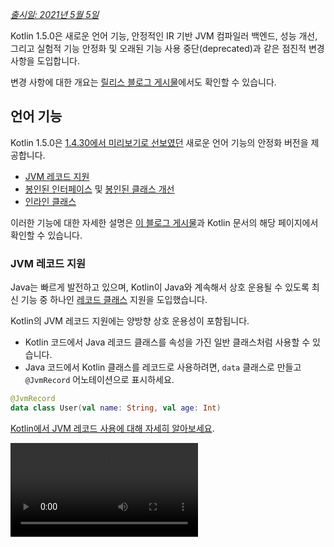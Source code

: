 [//]: # (title: Kotlin 1.5.0의 새로운 기능)

_[출시일: 2021년 5월 5일](releases.md#release-details)_

Kotlin 1.5.0은 새로운 언어 기능, 안정적인 IR 기반 JVM 컴파일러 백엔드, 성능 개선,
그리고 실험적 기능 안정화 및 오래된 기능 사용 중단(deprecated)과 같은 점진적 변경 사항을 도입합니다.

변경 사항에 대한 개요는 [릴리스 블로그 게시물](https://blog.jetbrains.com/kotlin/2021/04/kotlin-1-5-0-released/)에서도 확인할 수 있습니다.

## 언어 기능

Kotlin 1.5.0은 [1.4.30에서 미리보기로 선보였던](whatsnew1430.md#language-features) 새로운 언어 기능의 안정화 버전을 제공합니다.
* [JVM 레코드 지원](#jvm-records-support)
* [봉인된 인터페이스](#sealed-interfaces) 및 [봉인된 클래스 개선](#package-wide-sealed-class-hierarchies)
* [인라인 클래스](#inline-classes)

이러한 기능에 대한 자세한 설명은 [이 블로그 게시물](https://blog.jetbrains.com/kotlin/2021/02/new-language-features-preview-in-kotlin-1-4-30/)과 Kotlin 문서의 해당 페이지에서 확인할 수 있습니다.

### JVM 레코드 지원

Java는 빠르게 발전하고 있으며, Kotlin이 Java와 계속해서 상호 운용될 수 있도록 최신 기능 중 하나인 [레코드 클래스](https://openjdk.java.net/jeps/395) 지원을 도입했습니다.

Kotlin의 JVM 레코드 지원에는 양방향 상호 운용성이 포함됩니다.
* Kotlin 코드에서 Java 레코드 클래스를 속성을 가진 일반 클래스처럼 사용할 수 있습니다.
* Java 코드에서 Kotlin 클래스를 레코드로 사용하려면, `data` 클래스로 만들고 `@JvmRecord` 어노테이션으로 표시하세요.

```kotlin
@JvmRecord
data class User(val name: String, val age: Int)
```

[Kotlin에서 JVM 레코드 사용에 대해 자세히 알아보세요](jvm-records.md).

<video src="https://www.youtube.com/v/iyEWXyuuseU" title="Kotlin 1.5.0의 JVM 레코드 지원"/>

### 봉인된 인터페이스

Kotlin 인터페이스는 이제 `sealed` 한정자를 가질 수 있으며, 이는 클래스에 적용되는 방식과 동일하게 인터페이스에 적용됩니다. 즉, 봉인된 인터페이스의 모든 구현은 컴파일 시점에 알려집니다.

```kotlin
sealed interface Polygon
```

이러한 사실에 의존하여, 예를 들어, 전체 분기 처리(`exhaustive when`) `when` 표현식을 작성할 수 있습니다.

```kotlin
fun draw(polygon: Polygon) = when (polygon) {
   is Rectangle -> // ...
   is Triangle -> // ...
   // else가 필요하지 않습니다. 모든 가능한 구현이 처리됩니다.
}

```

또한, 클래스가 둘 이상의 봉인된 인터페이스를 직접 상속할 수 있기 때문에 봉인된 인터페이스는 더 유연한 제한된 클래스 계층 구조를 가능하게 합니다.

```kotlin
class FilledRectangle: Polygon, Fillable
```

[봉인된 인터페이스에 대해 자세히 알아보세요](sealed-classes.md).

<video src="https://www.youtube.com/v/d_Mor21W_60" title="봉인된 인터페이스 및 봉인된 클래스 개선"/>

### 패키지 전체의 봉인된 클래스 계층 구조

봉인된 클래스는 이제 동일한 컴파일 단위 및 동일한 패키지의 모든 파일에 서브클래스를 가질 수 있습니다. 이전에는 모든 서브클래스가 동일한 파일에 있어야 했습니다.

직접 서브클래스는 최상위(top-level)이거나, 다른 명명된 클래스, 명명된 인터페이스 또는 명명된 객체 내부에 중첩될 수 있습니다.

봉인된 클래스의 서브클래스는 적절하게 정규화된 이름을 가져야 합니다. 즉, 로컬 또는 익명 객체일 수 없습니다.

[봉인된 클래스 계층 구조에 대해 자세히 알아보세요](sealed-classes.md#inheritance).

### 인라인 클래스

인라인 클래스는 값만 보유하는 [값 기반(value-based)](https://github.com/Kotlin/KEEP/blob/master/notes/value-classes.md) 클래스의 하위 집합입니다. 메모리 할당 사용으로 인한 추가 오버헤드 없이 특정 타입의 값에 대한 래퍼(wrapper)로 사용할 수 있습니다.

인라인 클래스는 클래스 이름 앞에 `value` 한정자를 사용하여 선언할 수 있습니다.

```kotlin
value class Password(val s: String)
```

JVM 백엔드는 특별한 `@JvmInline` 어노테이션도 필요로 합니다.

```kotlin
@JvmInline
value class Password(val s: String)
```

`inline` 한정자는 이제 경고와 함께 사용 중단(deprecated)되었습니다.

[인라인 클래스에 대해 자세히 알아보세요](inline-classes.md).

<video src="https://www.youtube.com/v/LpqvtgibbsQ" title="인라인 클래스에서 값 클래스로"/>

## Kotlin/JVM

Kotlin/JVM은 내부적 및 사용자 지향적인 측면 모두에서 여러 가지 개선 사항이 적용되었습니다. 그 중 가장 주목할 만한 사항은 다음과 같습니다.

* [안정적인 JVM IR 백엔드](#stable-jvm-ir-backend)
* [새로운 기본 JVM 대상: 1.8](#new-default-jvm-target-1-8)
* [invokedynamic을 통한 SAM 어댑터](#sam-adapters-via-invokedynamic)
* [invokedynamic을 통한 람다](#lambdas-via-invokedynamic)
* [@JvmDefault 및 이전 Xjvm-default 모드의 사용 중단](#deprecation-of-jvmdefault-and-old-xjvm-default-modes)
* [널 가능성 어노테이션 처리 개선](#improvements-to-handling-nullability-annotations)

### 안정적인 JVM IR 백엔드

Kotlin/JVM 컴파일러의 [IR 기반 백엔드](whatsnew14.md#new-jvm-ir-backend)는 이제 [안정화](components-stability.md)되었으며 기본적으로 활성화됩니다.

[Kotlin 1.4.0](whatsnew14.md)부터 IR 기반 백엔드의 초기 버전이 미리보기로 제공되었으며, 이제 언어 버전 `1.5`의 기본값으로 설정되었습니다. 이전 백엔드는 이전 언어 버전에서 여전히 기본적으로 사용됩니다.

IR 백엔드의 이점 및 향후 개발에 대한 자세한 내용은 [이 블로그 게시물](https://blog.jetbrains.com/kotlin/2021/02/the-jvm-backend-is-in-beta-let-s-make-it-stable-together/)에서 확인할 수 있습니다.

Kotlin 1.5.0에서 이전 백엔드를 사용해야 하는 경우, 프로젝트의 구성 파일에 다음 줄을 추가할 수 있습니다.

* Gradle에서:

 <tabs group="build-script">
 <tab title="Kotlin" group-key="kotlin">

 ```kotlin
 tasks.withType<org.jetbrains.kotlin.gradle.dsl.KotlinJvmCompile> {
   kotlinOptions.useOldBackend = true
 }
 ```

 </tab>
 <tab title="Groovy" group-key="groovy">

 ```groovy
 tasks.withType(org.jetbrains.kotlin.gradle.dsl.KotlinJvmCompile) {
  kotlinOptions.useOldBackend = true
 }
 ```

 </tab>
 </tabs>

* Maven에서:

 ```xml
 <configuration>
     <args>
         <arg>-Xuse-old-backend</arg>
     </args>
 </configuration>
 ```

### 새로운 기본 JVM 대상: 1.8

Kotlin/JVM 컴파일의 기본 대상 버전은 이제 `1.8`입니다. `1.6` 대상은 사용 중단(deprecated)되었습니다.

JVM 1.6용 빌드가 필요한 경우, 이 대상으로 전환할 수 있습니다. 방법은 다음과 같습니다.

* [Gradle에서](gradle-compiler-options.md#attributes-specific-to-jvm)
* [Maven에서](maven.md#attributes-specific-to-jvm)
* [명령줄 컴파일러에서](compiler-reference.md#jvm-target-version)

### invokedynamic을 통한 SAM 어댑터

Kotlin 1.5.0은 이제 SAM(단일 추상 메서드) 변환을 컴파일하기 위해 동적 호출(`invokedynamic`)을 사용합니다.
* SAM 타입이 [Java 인터페이스](java-interop.md#sam-conversions)인 경우 모든 표현식에 대해
* SAM 타입이 [Kotlin 함수형 인터페이스](fun-interfaces.md#sam-conversions)인 경우 람다에 대해

새로운 구현은 [`LambdaMetafactory.metafactory()`](https://docs.oracle.com/javase/8/docs/api/java/lang/invoke/LambdaMetafactory.html#metafactory-java.lang.invoke.MethodHandles.Lookup-java.lang.String-java.lang.invoke.MethodType-java.lang.invoke.MethodType-java.lang.invoke.MethodHandle-java.lang.invoke.MethodType-)를 사용하며 보조 래퍼(wrapper) 클래스가 컴파일 중에 더 이상 생성되지 않습니다. 이는 애플리케이션의 JAR 크기를 줄여 JVM 시작 성능을 개선합니다.

익명 클래스 생성 기반의 이전 구현 방식으로 되돌리려면, 컴파일러 옵션 `-Xsam-conversions=class`를 추가하세요.

[Gradle](gradle-compiler-options.md), [Maven](maven.md#specify-compiler-options) 및 [명령줄 컴파일러](compiler-reference.md#compiler-options)에서 컴파일러 옵션을 추가하는 방법을 알아보세요.

### invokedynamic을 통한 람다

> 일반 Kotlin 람다를 invokedynamic으로 컴파일하는 것은 [실험적](components-stability.md)입니다. 언제든지 중단되거나 변경될 수 있습니다. 옵트인(opt-in)이 필요하며(자세한 내용은 아래 참조), 평가 목적으로만 사용해야 합니다. [YouTrack](https://youtrack.jetbrains.com/issue/KT-45375)에 대한 귀하의 피드백을 환영합니다.
>
{style="warning"}

Kotlin 1.5.0은 일반 Kotlin 람다(함수형 인터페이스 인스턴스로 변환되지 않는)를 동적 호출(`invokedynamic`)로 컴파일하는 실험적 지원을 도입합니다. 이 구현은 [`LambdaMetafactory.metafactory()`](https://docs.oracle.com/javase/8/docs/api/java/lang/invoke/LambdaMetafactory.html#metafactory-java.lang.invoke.MethodHandles.Lookup-java.lang.String-java.lang.invoke.MethodType-java.lang.invoke.MethodType-java.lang.invoke.MethodHandle-java.lang.invoke.MethodType-)를 사용하여 더 가벼운 바이너리를 생성하며, 런타임에 필요한 클래스를 효과적으로 생성합니다. 현재 일반 람다 컴파일과 비교하여 세 가지 제한 사항이 있습니다.

* invokedynamic으로 컴파일된 람다는 직렬화할 수 없습니다.
* 이러한 람다에 대해 `toString()`을 호출하면 가독성이 떨어지는 문자열 표현을 생성합니다.
* 실험적 [`reflect`](https://kotlinlang.org/api/latest/jvm/stdlib/kotlin.reflect.jvm/reflect.html) API는 `LambdaMetafactory`로 생성된 람다를 지원하지 않습니다.

이 기능을 사용해 보려면, 컴파일러 옵션 `-Xlambdas=indy`를 추가하세요. 이 [YouTrack 티켓](https://youtrack.jetbrains.com/issue/KT-45375)을 사용하여 피드백을 공유해 주시면 감사하겠습니다.

[Gradle](gradle-compiler-options.md), [Maven](maven.md#specify-compiler-options) 및 [명령줄 컴파일러](compiler-reference.md#compiler-options)에서 컴파일러 옵션을 추가하는 방법을 알아보세요.

### @JvmDefault 및 이전 Xjvm-default 모드 사용 중단

Kotlin 1.4.0 이전에는 `@JvmDefault` 어노테이션과 함께 `-Xjvm-default=enable` 및 `-Xjvm-default=compatibility` 모드가 있었습니다. 이들은 Kotlin 인터페이스의 특정 비추상 멤버에 대한 JVM 기본 메서드를 생성하는 역할을 했습니다.

Kotlin 1.4.0에서는 전체 프로젝트에 대한 기본 메서드 생성을 켜는 [새로운 `Xjvm-default` 모드를 도입했습니다](https://blog.jetbrains.com/kotlin/2020/07/kotlin-1-4-m3-generating-default-methods-in-interfaces/).

Kotlin 1.5.0에서는 `@JvmDefault`와 이전 Xjvm-default 모드인 `-Xjvm-default=enable` 및 `-Xjvm-default=compatibility`를 사용 중단합니다.

[Java 상호 운용성에서 기본 메서드에 대해 자세히 알아보세요](java-to-kotlin-interop.md#default-methods-in-interfaces).

### 널 가능성 어노테이션 처리 개선

Kotlin은 Java에서 [널 가능성 어노테이션](java-interop.md#nullability-annotations)을 사용하여 타입 널 가능성 정보를 처리하는 것을 지원합니다. Kotlin 1.5.0은 이 기능에 대한 여러 개선 사항을 도입합니다.

* 종속성으로 사용되는 컴파일된 Java 라이브러리의 타입 인수에 대한 널 가능성 어노테이션을 읽습니다.
* `TYPE_USE` 대상을 가진 널 가능성 어노테이션을 지원합니다.
  * 배열
  * 가변 인자(Varargs)
  * 필드
  * 타입 매개변수 및 해당 경계
  * 기본 클래스 및 인터페이스의 타입 인수
* 널 가능성 어노테이션이 타입에 적용 가능한 여러 대상을 가지고 있고, 이러한 대상 중 하나가 `TYPE_USE`인 경우, `TYPE_USE`가 우선됩니다. 예를 들어, `@Nullable`이 `TYPE_USE`와 `METHOD`를 모두 대상으로 지원하는 경우, 메서드 시그니처 `@Nullable String[] f()`는 `fun f(): Array<String?>!`이 됩니다.

새롭게 지원되는 경우에 대해, Kotlin에서 Java를 호출할 때 잘못된 타입 널 가능성을 사용하면 경고가 발생합니다. 이러한 경우에 대해 엄격 모드를 활성화하려면(오류 보고 포함) `-Xtype-enhancement-improvements-strict-mode` 컴파일러 옵션을 사용하세요.

[널 안전성 및 플랫폼 타입에 대해 자세히 알아보세요](java-interop.md#null-safety-and-platform-types).

## Kotlin/Native

Kotlin/Native는 이제 더 높은 성능과 안정성을 제공합니다. 주목할 만한 변경 사항은 다음과 같습니다.
* [성능 개선](#performance-improvements)
* [메모리 누수 검사기 비활성화](#deactivation-of-the-memory-leak-checker)

### 성능 개선

1.5.0에서 Kotlin/Native는 컴파일 및 실행 속도를 모두 높이는 일련의 성능 개선이 이루어졌습니다.

[컴파일러 캐시](https://blog.jetbrains.com/kotlin/2020/03/kotlin-1-3-70-released/#kotlin-native)가 `linuxX64`(Linux 호스트에서만) 및 `iosArm64` 대상에 대한 디버그 모드에서 지원됩니다. 컴파일러 캐시가 활성화되면, 첫 번째 컴파일을 제외하고 대부분의 디버그 컴파일이 훨씬 더 빠르게 완료됩니다. 측정 결과 테스트 프로젝트에서 약 200%의 속도 향상이 나타났습니다.

새로운 대상에 컴파일러 캐시를 사용하려면, 프로젝트의 `gradle.properties`에 다음 줄을 추가하여 옵트인(opt-in)하세요.
* `linuxX64`용: `kotlin.native.cacheKind.linuxX64=static`
* `iosArm64`용: `kotlin.native.cacheKind.iosArm64=static`

컴파일러 캐시를 활성화한 후 문제가 발생하면, 이슈 트래커 [YouTrack](https://kotl.in/issue)에 보고해 주세요.

다른 개선 사항들은 Kotlin/Native 코드의 실행 속도를 높입니다.
* 사소한(trivial) 프로퍼티 접근자는 인라인됩니다.
* 문자열 리터럴에 대한 `trimIndent()`는 컴파일 중에 평가됩니다.

### 메모리 누수 검사기 비활성화

내장된 Kotlin/Native 메모리 누수 검사기는 기본적으로 비활성화되었습니다.

원래 내부용으로 설계되었으며, 모든 경우를 찾아내지 못하고 제한된 경우에만 누수를 찾을 수 있습니다. 또한 나중에 애플리케이션 충돌을 유발할 수 있는 문제가 있는 것으로 밝혀졌습니다. 따라서 메모리 누수 검사기를 끄기로 결정했습니다.

메모리 누수 검사기는 여전히 특정 경우, 예를 들어 단위 테스트에 유용할 수 있습니다. 이러한 경우에는 다음 코드 줄을 추가하여 활성화할 수 있습니다.

```kotlin
Platform.isMemoryLeakCheckerActive = true
```

애플리케이션 런타임에 검사기를 활성화하는 것은 권장되지 않습니다.

## Kotlin/JS

Kotlin/JS는 1.5.0에서 점진적 변경이 이루어지고 있습니다. [JS IR 컴파일러 백엔드](js-ir-compiler.md)를 안정화하고 다른 업데이트를 출시하기 위한 작업을 계속하고 있습니다.

* [webpack 5 버전으로 업그레이드](#upgrade-to-webpack-5)
* [IR 컴파일러용 프레임워크 및 라이브러리](#frameworks-and-libraries-for-the-ir-compiler)

### webpack 5로 업그레이드

Kotlin/JS Gradle 플러그인은 이제 브라우저 대상을 위해 webpack 4 대신 webpack 5를 사용합니다. 이는 호환되지 않는 변경 사항을 가져오는 주요 webpack 업그레이드입니다. 사용자 지정 webpack 구성을 사용하고 있다면, [webpack 5 릴리스 노트](https://webpack.js.org/blog/2020-10-10-webpack-5-release/)를 반드시 확인하세요.

[webpack을 사용하여 Kotlin/JS 프로젝트 번들링에 대해 자세히 알아보세요](js-project-setup.md#webpack-bundling).

### IR 컴파일러용 프레임워크 및 라이브러리

> Kotlin/JS IR 컴파일러는 [알파](components-stability.md) 단계입니다. 향후 호환되지 않게 변경될 수 있으며 수동 마이그레이션이 필요할 수 있습니다. [YouTrack](https://youtrack.jetbrains.com/issues/KT)에 대한 귀하의 피드백을 환영합니다.
>
{style="warning"}

Kotlin/JS 컴파일러의 IR 기반 백엔드 작업을 진행하는 동시에, 라이브러리 작성자가 프로젝트를 `both` 모드로 빌드하도록 권장하고 돕고 있습니다. 이는 두 Kotlin/JS 컴파일러 모두를 위한 아티팩트를 생성할 수 있음을 의미하며, 새로운 컴파일러를 위한 생태계를 성장시킵니다.

많은 잘 알려진 프레임워크와 라이브러리가 이미 IR 백엔드에서 사용 가능합니다: [KVision](https://kvision.io/), [fritz2](https://www.fritz2.dev/), [doodle](https://github.com/nacular/doodle), 및 기타. 프로젝트에서 이들을 사용하고 있다면, 이미 IR 백엔드를 사용하여 빌드하고 그 이점을 확인할 수 있습니다.

자신만의 라이브러리를 작성하고 있다면, [새로운 컴파일러로도 클라이언트가 사용할 수 있도록](js-ir-compiler.md#authoring-libraries-for-the-ir-compiler-with-backwards-compatibility) [`both` 모드로 컴파일](js-ir-compiler.md#authoring-libraries-for-the-ir-compiler-with-backwards-compatibility)하세요.

## Kotlin Multiplatform

Kotlin 1.5.0에서는 [각 플랫폼에 대한 테스트 종속성 선택이 간소화되었으며](#simplified-test-dependencies-usage-in-multiplatform-projects) 이제 Gradle 플러그인에 의해 자동으로 수행됩니다.

새로운 [문자 카테고리 획득 API가 이제 멀티플랫폼 프로젝트에서 사용 가능합니다](#new-api-for-getting-a-char-category-now-available-in-multiplatform-code).

## 표준 라이브러리

표준 라이브러리는 실험적 부분의 안정화부터 새로운 기능 추가까지 다양한 변경 및 개선 사항이 적용되었습니다.

* [안정적인 부호 없는 정수 타입](#stable-unsigned-integer-types)
* [텍스트 대소문자 변환을 위한 안정적인 로케일 독립 API](#stable-locale-agnostic-api-for-upper-lowercasing-text)
* [안정적인 Char-to-integer 변환 API](#stable-char-to-integer-conversion-api)
* [안정적인 Path API](#stable-path-api)
* [내림 나눗셈(Floored division) 및 나머지(mod) 연산자](#floored-division-and-the-mod-operator)
* [Duration API 변경 사항](#duration-api-changes)
* [문자 카테고리 획득을 위한 새로운 API가 이제 멀티플랫폼 코드에서 사용 가능](#new-api-for-getting-a-char-category-now-available-in-multiplatform-code)
* [새로운 컬렉션 함수 firstNotNullOf()](#new-collections-function-firstnotnullof)
* [String?.toBoolean()의 엄격한 버전](#strict-version-of-string-toboolean)

[이 블로그 게시물](https://blog.jetbrains.com/kotlin/2021/04/kotlin-1-5-0-rc-released/)에서 표준 라이브러리 변경 사항에 대해 자세히 알아볼 수 있습니다.

<video src="https://www.youtube.com/v/MyTkiT2I6-8" title="새로운 표준 라이브러리 기능"/>

### 안정적인 부호 없는 정수 타입

부호 없는 정수 타입인 `UInt`, `ULong`, `UByte`, `UShort`는 이제 [안정화](components-stability.md)되었습니다. 이러한 타입에 대한 연산, 범위 및 진행에도 동일하게 적용됩니다. 부호 없는 배열 및 이에 대한 연산은 베타 단계에 있습니다.

[부호 없는 정수 타입에 대해 자세히 알아보세요](unsigned-integer-types.md).

### 텍스트 대소문자 변환을 위한 안정적인 로케일 독립 API

이번 릴리스는 텍스트 대소문자 변환을 위한 새로운 로케일 독립 API를 제공합니다. 이는 로케일에 민감한 `toLowerCase()`, `toUpperCase()`, `capitalize()`, `decapitalize()` API 함수에 대한 대안을 제공합니다. 새로운 API는 서로 다른 로케일 설정으로 인한 오류를 방지하는 데 도움이 됩니다.

Kotlin 1.5.0은 다음과 같은 완전히 [안정적인](components-stability.md) 대안을 제공합니다.

* `String` 함수용:

  |**이전 버전**|**1.5.0 대안**|
  | --- | --- |
  |`String.toUpperCase()`|`String.uppercase()`|
  |`String.toLowerCase()`|`String.lowercase()`|
  |`String.capitalize()`|`String.replaceFirstChar { it.uppercase() }`|
  |`String.decapitalize()`|`String.replaceFirstChar { it.lowercase() }`|

* `Char` 함수용:

  |**이전 버전**|**1.5.0 대안**|
  | --- | --- |
  |`Char.toUpperCase()`|`Char.uppercaseChar(): Char`<br/>`Char.uppercase(): String`|
  |`Char.toLowerCase()`|`Char.lowercaseChar(): Char`<br/>`Char.lowercase(): String`|
  |`Char.toTitleCase()`|`Char.titlecaseChar(): Char`<br/>`Char.titlecase(): String`|

> Kotlin/JVM의 경우, 명시적 `Locale` 매개변수가 있는 오버로드된 `uppercase()`, `lowercase()`, `titlecase()` 함수도 있습니다.
>
{style="note"}

이전 API 함수는 사용 중단(deprecated)으로 표시되었으며 향후 릴리스에서 제거될 예정입니다.

텍스트 처리 기능 변경 사항의 전체 목록은 [KEEP](https://github.com/Kotlin/KEEP/blob/master/proposals/stdlib/locale-agnostic-case-conversions.md)에서 확인하세요.

### 안정적인 Char-to-integer 변환 API

Kotlin 1.5.0부터 새로운 문자-코드 및 문자-숫자 변환 함수가 [안정화](components-stability.md)되었습니다. 이 함수들은 유사한 문자열-Int 변환과 혼동되는 경우가 많았던 현재 API 함수를 대체합니다.

새로운 API는 이러한 명명 혼동을 제거하여 코드 동작을 더 투명하고 명확하게 만듭니다.

이번 릴리스에서는 명확하게 명명된 다음 함수 세트로 나뉘는 `Char` 변환을 도입합니다.

* `Char`를 정수 코드로 가져오고 주어진 코드에서 `Char`를 구성하는 함수:

 ```kotlin
 fun Char(code: Int): Char
 fun Char(code: UShort): Char
 val Char.code: Int
 ```

* `Char`를 나타내는 숫자의 숫자 값으로 변환하는 함수:

 ```kotlin
 fun Char.digitToInt(radix: Int): Int
 fun Char.digitToIntOrNull(radix: Int): Int?
 ```

* 음이 아닌 단일 숫자를 해당하는 `Char` 표현으로 변환하는 `Int`용 확장 함수:

 ```kotlin
 fun Int.digitToChar(radix: Int): Char
 ```

이전 변환 API(구현을 포함한 `Number.toChar()`(단, `Int.toChar()` 제외) 및 `Char.toInt()`와 같이 숫자 타입으로 변환하기 위한 `Char` 확장)는 이제 사용 중단(deprecated)되었습니다.

[KEEP에서 문자-정수 변환 API에 대해 자세히 알아보세요](https://github.com/Kotlin/KEEP/blob/master/proposals/stdlib/char-int-conversions.md).

### 안정적인 Path API

`java.nio.file.Path`에 대한 확장을 포함하는 [실험적인 Path API](https://kotlinlang.org/api/latest/jvm/stdlib/kotlin.io.path/java.nio.file.-path/)는 이제 [안정화](components-stability.md)되었습니다.

```kotlin
// 나누기(/) 연산자로 경로 구성
val baseDir = Path("/base")
val subDir = baseDir / "subdirectory"

// 디렉터리 내 파일 목록
val kotlinFiles: List<Path> = Path("/home/user").listDirectoryEntries("*.kt")
```

[Path API에 대해 자세히 알아보세요](whatsnew1420.md#extensions-for-java-nio-file-path).

### 내림 나눗셈(Floored division) 및 나머지(mod) 연산자

표준 라이브러리에 모듈러 산술을 위한 새로운 연산이 추가되었습니다.
* `floorDiv()`는 [내림 나눗셈](https://en.wikipedia.org/wiki/Floor_and_ceiling_functions)의 결과를 반환합니다. 정수 타입에서 사용할 수 있습니다.
* `mod()`는 내림 나눗셈의 나머지(모듈러스)를 반환합니다. 모든 숫자 타입에서 사용할 수 있습니다.

이러한 연산은 기존 [정수 나눗셈](numbers.md#operations-on-numbers) 및 [rem()](https://kotlinlang.org/api/latest/jvm/stdlib/kotlin/-int/rem.html) 함수(또는 `%` 연산자)와 매우 유사해 보이지만, 음수에 대해 다르게 작동합니다.
* `a.floorDiv(b)`는 `floorDiv`가 결과를 내림(더 작은 정수 방향)하는 반면, 일반 `/`는 결과를 0에 더 가까운 정수로 자른다는 점에서 일반 `/`와 다릅니다.
* `a.mod(b)`는 `a`와 `a.floorDiv(b) * b`의 차이입니다. 결과는 0이거나 `b`와 동일한 부호를 가지는 반면, `a % b`는 다른 부호를 가질 수 있습니다.

```kotlin
fun main() {
//sampleStart
    println("Floored division -5/3: ${(-5).floorDiv(3)}")
    println( "Modulus: ${(-5).mod(3)}")
    
    println("Truncated division -5/3: ${-5 / 3}")
    println( "Remainder: ${-5 % 3}")
//sampleEnd    
}
```
{kotlin-runnable="true" kotlin-min-compiler-version="1.5"}

### Duration API 변경 사항

> Duration API는 [실험적](components-stability.md)입니다. 언제든지 중단되거나 변경될 수 있습니다. 평가 목적으로만 사용하세요. [YouTrack](https://youtrack.jetbrains.com/issues/KT)에 대한 귀하의 피드백을 환영합니다.
>
{style="warning"}

다양한 시간 단위로 지속 시간을 나타내는 실험적 [Duration](https://kotlinlang.org/api/latest/jvm/stdlib/kotlin.time/-duration/) 클래스가 있습니다. 1.5.0에서 Duration API는 다음과 같은 변경 사항이 적용되었습니다.

* 내부 값 표현이 더 나은 정밀도를 제공하기 위해 `Double` 대신 `Long`을 사용합니다.
* `Long`으로 특정 시간 단위로 변환하는 새로운 API가 있습니다. 이는 `Double` 값으로 작동하며 이제 사용 중단(deprecated)된 이전 API를 대체합니다. 예를 들어, [`Duration.inWholeMinutes`](https://kotlinlang.org/api/latest/jvm/stdlib/kotlin.time/-duration/in-whole-minutes.html)는 `Long`으로 표현된 지속 시간 값을 반환하며 `Duration.inMinutes`를 대체합니다.
* 숫자에서 `Duration`을 구성하기 위한 새로운 동반(companion) 함수가 있습니다. 예를 들어, [`Duration.seconds(Int)`](https://kotlinlang.org/api/latest/jvm/stdlib/kotlin.time/-duration/seconds.html)는 정수 초를 나타내는 `Duration` 객체를 생성합니다. `Int.seconds`와 같은 이전 확장 프로퍼티는 이제 사용 중단(deprecated)되었습니다.

```kotlin
import kotlin.time.Duration
import kotlin.time.ExperimentalTime

@ExperimentalTime
fun main() {
//sampleStart
    val duration = Duration.milliseconds(120000)
    println("There are ${duration.inWholeSeconds} seconds in ${duration.inWholeMinutes} minutes")
//sampleEnd
}
```
{validate="false"}

### 문자 카테고리 획득을 위한 새로운 API가 이제 멀티플랫폼 코드에서 사용 가능

Kotlin 1.5.0은 멀티플랫폼 프로젝트에서 유니코드에 따른 문자 카테고리를 가져오는 새로운 API를 도입합니다. 이제 모든 플랫폼과 공통 코드에서 여러 함수를 사용할 수 있습니다.

문자가 글자 또는 숫자인지 확인하는 함수:
* [`Char.isDigit()`](https://kotlinlang.org/api/latest/jvm/stdlib/kotlin.text/is-digit.html)
* [`Char.isLetter()`](https://kotlinlang.org/api/latest/jvm/stdlib/kotlin.text/is-letter.html)
* [`Char.isLetterOrDigit()`](https://kotlinlang.org/api/latest/jvm/stdlib/kotlin.text/is-letter-or-digit.html)

```kotlin
fun main() {
//sampleStart
    val chars = listOf('a', '1', '+')
    val (letterOrDigitList, notLetterOrDigitList) = chars.partition { it.isLetterOrDigit() }
    println(letterOrDigitList) // [a, 1]
    println(notLetterOrDigitList) // [+]
//sampleEnd    
}
```
{kotlin-runnable="true" kotlin-min-compiler-version="1.5"}

문자의 대소문자를 확인하는 함수:
* [`Char.isLowerCase()`](https://kotlinlang.org/api/latest/jvm/stdlib/kotlin.text/is-lower-case.html)
* [`Char.isUpperCase()`](https://kotlinlang.org/api/latest/jvm/stdlib/kotlin.text/is-upper-case.html)
* [`Char.isTitleCase()`](https://kotlinlang.org/api/latest/jvm/stdlib/kotlin.text/is-title-case.html)

```kotlin
fun main() {
//sampleStart
    val chars = listOf('ǅ', 'ǈ', 'ǋ', 'ǲ', '1', 'A', 'a', '+')
    val (titleCases, notTitleCases) = chars.partition { it.isTitleCase() }
    println(titleCases) // [ǅ, ǈ, ǋ, ǲ]
    println(notTitleCases) // [1, A, a, +]
//sampleEnd    
}
```
{kotlin-runnable="true" kotlin-min-compiler-version="1.5"}

기타 함수:
* [`Char.isDefined()`](https://kotlinlang.org/api/latest/jvm/stdlib/kotlin.text/is-defined.html)
* [`Char.isISOControl()`](https://kotlinlang.org/api/latest/jvm/stdlib/kotlin.text/is-i-s-o-control.html)

문자의 유니코드 일반 카테고리를 나타내는 [`Char.category`](https://kotlinlang.org/api/latest/jvm/stdlib/kotlin.text/category.html) 프로퍼티 및 반환 타입 열거형 클래스 [`CharCategory`](https://kotlinlang.org/api/latest/jvm/stdlib/kotlin.text/-char-category/)는 이제 멀티플랫폼 프로젝트에서도 사용할 수 있습니다.

[문자에 대해 자세히 알아보세요](characters.md).

### 새로운 컬렉션 함수 firstNotNullOf()

새로운 [`firstNotNullOf()`](https://kotlinlang.org/api/latest/jvm/stdlib/kotlin.collections/first-not-null-of.html) 및 [`firstNotNullOfOrNull()`](https://kotlinlang.org/api/latest/jvm/stdlib/kotlin.collections/first-not-null-of-or-null.html) 함수는 [`mapNotNull()`](https://kotlinlang.org/api/latest/jvm/stdlib/kotlin.collections/map-not-null.html)와 [`first()`](https://kotlinlang.org/api/latest/jvm/stdlib/kotlin.collections/first.html) 또는 [`firstOrNull()`](https://kotlinlang.org/api/latest/jvm/stdlib/kotlin.collections/first-or-null.html)을 결합합니다. 이 함수들은 사용자 지정 선택 함수로 원본 컬렉션을 매핑하고 첫 번째 null이 아닌 값을 반환합니다. 그러한 값이 없으면 `firstNotNullOf()`는 예외를 던지고 `firstNotNullOfOrNull()`은 null을 반환합니다.

```kotlin
fun main() {
//sampleStart
    val data = listOf("Kotlin", "1.5")
    println(data.firstNotNullOf(String::toDoubleOrNull))
    println(data.firstNotNullOfOrNull(String::toIntOrNull))
//sampleEnd
}
```
{kotlin-runnable="true" kotlin-min-compiler-version="1.5"}

### String?.toBoolean()의 엄격한 버전

두 가지 새로운 함수가 기존 [String?.toBoolean()](https://kotlinlang.org/api/latest/jvm/stdlib/kotlin.text/to-boolean.html)의 대소문자 구분 엄격한 버전을 도입합니다.
* [`String.toBooleanStrict()`](https://kotlinlang.org/api/latest/jvm/stdlib/kotlin.text/to-boolean-strict.html)는 리터럴 `true` 및 `false`를 제외한 모든 입력에 대해 예외를 발생시킵니다.
* [`String.toBooleanStrictOrNull()`](https://kotlinlang.org/api/latest/jvm/stdlib/kotlin.text/to-boolean-strict-or-null.html)는 리터럴 `true` 및 `false`를 제외한 모든 입력에 대해 null을 반환합니다.

```kotlin
fun main() {
//sampleStart
    println("true".toBooleanStrict())
    println("1".toBooleanStrictOrNull())
    // println("1".toBooleanStrict()) // 예외 발생
//sampleEnd    
}
```
{kotlin-runnable="true" kotlin-min-compiler-version="1.5"}

## kotlin-test 라이브러리
[kotlin-test](https://kotlinlang.org/api/latest/kotlin.test/) 라이브러리는 몇 가지 새로운 기능을 도입합니다.
* [멀티플랫폼 프로젝트에서 간소화된 테스트 종속성 사용](#simplified-test-dependencies-usage-in-multiplatform-projects)
* [Kotlin/JVM 소스 세트에 대한 테스트 프레임워크 자동 선택](#automatic-selection-of-a-testing-framework-for-kotlin-jvm-source-sets)
* [단언(Assertion) 함수 업데이트](#assertion-function-updates)

### 멀티플랫폼 프로젝트에서 간소화된 테스트 종속성 사용

이제 `commonTest` 소스 세트에 테스트 종속성을 추가하기 위해 `kotlin-test` 종속성을 사용할 수 있으며, Gradle 플러그인이 각 테스트 소스 세트에 대한 해당 플랫폼 종속성을 추론합니다.
* JVM 소스 세트의 경우 `kotlin-test-junit`, [Kotlin/JVM 소스 세트에 대한 테스트 프레임워크 자동 선택](#automatic-selection-of-a-testing-framework-for-kotlin-jvm-source-sets) 참조
* Kotlin/JS 소스 세트의 경우 `kotlin-test-js`
* 공통 소스 세트의 경우 `kotlin-test-common` 및 `kotlin-test-annotations-common`
* Kotlin/Native 소스 세트의 경우 추가 아티팩트 없음

또한, 모든 공유 또는 플랫폼별 소스 세트에서 `kotlin-test` 종속성을 사용할 수 있습니다.

명시적 종속성을 가진 기존 kotlin-test 설정은 Gradle과 Maven 모두에서 계속 작동합니다.

[테스트 라이브러리에 종속성을 설정하는 방법](gradle-configure-project.md#set-dependencies-on-test-libraries)에 대해 자세히 알아보세요.

### Kotlin/JVM 소스 세트에 대한 테스트 프레임워크 자동 선택

Gradle 플러그인은 이제 테스트 프레임워크에 대한 종속성을 자동으로 선택하고 추가합니다. 공통 소스 세트에 `kotlin-test` 종속성을 추가하기만 하면 됩니다.

Gradle은 기본적으로 JUnit 4를 사용합니다. 따라서 `kotlin("test")` 종속성은 JUnit 4용 변형, 즉 `kotlin-test-junit`로 해결됩니다.

<tabs group="build-script">
<tab title="Kotlin" group-key="kotlin">

```kotlin
kotlin {
    sourceSets {
        val commonTest by getting {
            dependencies {
                implementation(kotlin("test")) // 이 종속성은 JUnit 4에 대한
                                               // 전이적 종속성을 가져옵니다.
            }
        }
    }
}
```

</tab>
<tab title="Groovy" group-key="groovy">

```groovy
kotlin {
    sourceSets {
        commonTest {
            dependencies {
                implementation kotlin("test") // 이 종속성은 JUnit 4에 대한 
                                              // 전이적 종속성을 가져옵니다.
            }
        }
    }
}
```

</tab>
</tabs>

테스트 태스크에서 [`useJUnitPlatform()`](https://docs.gradle.org/current/javadoc/org/gradle/api/tasks/testing/Test.html#useJUnitPlatform) 또는 [`useTestNG()`](https://docs.gradle.org/current/javadoc/org/gradle/api/tasks/testing/Test.html#useTestNG)를 호출하여 JUnit 5 또는 TestNG를 선택할 수 있습니다.

```groovy
tasks {
    test {
        // TestNG 지원 활성화
        useTestNG()
        // 또는
        // JUnit Platform (일명 JUnit 5) 지원 활성화
        useJUnitPlatform()
    }
}
```

프로젝트의 `gradle.properties`에 `kotlin.test.infer.jvm.variant=false` 줄을 추가하여 자동 테스트 프레임워크 선택을 비활성화할 수 있습니다.

[테스트 라이브러리에 종속성을 설정하는 방법](gradle-configure-project.md#set-dependencies-on-test-libraries)에 대해 자세히 알아보세요.

### 단언(Assertion) 함수 업데이트

이번 릴리스는 새로운 단언 함수를 도입하고 기존 함수를 개선합니다.

`kotlin-test` 라이브러리는 이제 다음과 같은 기능을 제공합니다.

* **값의 타입 확인**

  새로운 `assertIs<T>` 및 `assertIsNot<T>`를 사용하여 값의 타입을 확인할 수 있습니다.

  ```kotlin
  @Test
  fun testFunction() {
      val s: Any = "test"
      assertIs<String>(s)  // 단언이 실패하면 s의 실제 타입을 언급하는 AssertionError를 발생시킵니다.
      // assertIs의 계약(contract) 때문에 이제 s.length를 출력할 수 있습니다.
      println("${s.length}")
  }
  ```

  타입 이레이저(type erasure) 때문에, 이 단언 함수는 다음 예시에서 `value`가 `List` 타입인지 여부만 확인하며, 특정 `String` 요소 타입의 리스트인지 여부는 확인하지 않습니다:  `assertIs<List<String>>(value)`.

* **배열, 시퀀스 및 임의의 이터러블에 대한 컨테이너 내용 비교**

  [구조적 동등성(structural equality)](equality.md#structural-equality)을 구현하지 않는 다양한 컬렉션의 내용을 비교하기 위한 오버로드된 `assertContentEquals()` 함수들의 새로운 세트가 있습니다.

  ```kotlin
  @Test
  fun test() {
      val expectedArray = arrayOf(1, 2, 3)
      val actualArray = Array(3) { it + 1 }
      assertContentEquals(expectedArray, actualArray)
  }
  ```

* **`Double` 및 `Float` 숫자를 위한 `assertEquals()` 및 `assertNotEquals()`의 새로운 오버로드**

  `assertEquals()` 함수에 대한 새로운 오버로드가 있어 두 `Double` 또는 `Float` 숫자를 절대 정밀도로 비교할 수 있게 합니다. 정밀도 값은 함수의 세 번째 매개변수로 지정됩니다.

  ```kotlin
   @Test
  fun test() {
      val x = sin(PI)

      // 정밀도 매개변수
      val tolerance = 0.000001

      assertEquals(0.0, x, tolerance)
  }
  ```

* **컬렉션 및 요소의 내용 확인을 위한 새로운 함수**

  이제 `assertContains()` 함수를 사용하여 컬렉션 또는 요소에 무언가가 포함되어 있는지 확인할 수 있습니다. `IntRange`, `String` 등 `contains()` 연산자를 가진 Kotlin 컬렉션 및 요소와 함께 사용할 수 있습니다.

  ```kotlin
  @Test
  fun test() {
      val sampleList = listOf<String>("sample", "sample2")
      val sampleString = "sample"
      assertContains(sampleList, sampleString)  // 컬렉션 내 요소
      assertContains(sampleString, "amp")       // 문자열 내 부분 문자열
  }
  ```

* **`assertTrue()`, `assertFalse()`, `expect()` 함수가 이제 인라인(inline)됩니다.**

  이제부터는 이들을 인라인 함수로 사용할 수 있으므로 람다 표현식 내에서 [정지 함수(suspend functions)](composing-suspending-functions.md)를 호출할 수 있습니다.

  ```kotlin
  @Test
  fun test() = runBlocking<Unit> {
      val deferred = async { "Kotlin is nice" }
      assertTrue("Kotlin substring should be present") {
          deferred.await() .contains("Kotlin")
      }
  }
  ```

## kotlinx 라이브러리

Kotlin 1.5.0과 함께 kotlinx 라이브러리의 새로운 버전을 릴리스하고 있습니다.
* `kotlinx.coroutines` [1.5.0-RC](#coroutines-1-5-0-rc)
* `kotlinx.serialization` [1.2.1](#serialization-1-2-1)
* `kotlinx-datetime` [0.2.0](#datetime-0-2-0)

### Coroutines 1.5.0-RC

`kotlinx.coroutines` [1.5.0-RC](https://github.com/Kotlin/kotlinx.coroutines/releases/tag/1.5.0-RC)는 다음과 함께 제공됩니다.
* [새로운 채널 API](channels.md)
* 안정적인 [반응형 통합](async-programming.md#reactive-extensions)
* 그리고 더 많은 기능

Kotlin 1.5.0부터 [실험적 코루틴](whatsnew14.md#exclusion-of-the-deprecated-experimental-coroutines)은 비활성화되며 `-Xcoroutines=experimental` 플래그는 더 이상 지원되지 않습니다.

[변경 로그](https://github.com/Kotlin/kotlinx.coroutines/releases/tag/1.5.0-RC) 및 [`kotlinx.coroutines` 1.5.0 릴리스 블로그 게시물](https://blog.jetbrains.com/kotlin/2021/05/kotlin-coroutines-1-5-0-released/)에서 자세히 알아보세요.

<video src="https://www.youtube.com/v/EVLnWOcR0is" title="kotlinx.coroutines 1.5.0"/>

### Serialization 1.2.1

`kotlinx.serialization` [1.2.1](https://github.com/Kotlin/kotlinx.serialization/releases/tag/v1.2.1)은 다음과 함께 제공됩니다.
* JSON 직렬화 성능 개선
* JSON 직렬화에서 여러 이름 지원
* `@Serializable` 클래스에서 .proto 스키마 생성 실험
* 그리고 더 많은 기능

[변경 로그](https://github.com/Kotlin/kotlinx.serialization/releases/tag/v1.2.1) 및 [`kotlinx.serialization` 1.2.1 릴리스 블로그 게시물](https://blog.jetbrains.com/kotlin/2021/05/kotlinx-serialization-1-2-released/)에서 자세히 알아보세요.

<video src="https://www.youtube.com/v/698I_AH8h6s" title="kotlinx.serialization 1.2.1"/>

### dateTime 0.2.0

`kotlinx-datetime` [0.2.0](https://github.com/Kotlin/kotlinx-datetime/releases/tag/v0.2.0)은 다음과 함께 제공됩니다.
* `@Serializable` Datetime 객체
* `DateTimePeriod` 및 `DatePeriod`의 정규화된 API
* 그리고 더 많은 기능

[변경 로그](https://github.com/Kotlin/kotlinx-datetime/releases/tag/v0.2.0) 및 [`kotlinx-datetime` 0.2.0 릴리스 블로그 게시물](https://blog.jetbrains.com/kotlin/2021/05/kotlinx-datetime-0-2-0-is-out/)에서 자세히 알아보세요.

<video src="https://www.youtube.com/v/698I_AH8h6s" title="kotlinx.serialization 1.2.1"/>

## Kotlin 1.5.0으로 마이그레이션

IntelliJ IDEA 및 Android Studio는 Kotlin 플러그인이 1.5.0으로 사용 가능해지면 업데이트를 제안할 것입니다.

기존 프로젝트를 Kotlin 1.5.0으로 마이그레이션하려면, Kotlin 버전을 `1.5.0`으로 변경하고 Gradle 또는 Maven 프로젝트를 다시 임포트하기만 하면 됩니다. [Kotlin 1.5.0으로 업데이트하는 방법](releases.md#update-to-a-new-kotlin-version)을 알아보세요.

Kotlin 1.5.0으로 새 프로젝트를 시작하려면, Kotlin 플러그인을 업데이트하고 **File** | **New** | **Project**에서 프로젝트 마법사를 실행하세요.

새로운 명령줄 컴파일러는 [GitHub 릴리스 페이지](https://github.com/JetBrains/kotlin/releases/tag/v1.5.0)에서 다운로드할 수 있습니다.

Kotlin 1.5.0은 [기능 릴리스](kotlin-evolution-principles.md#language-and-tooling-releases)이므로 언어에 호환되지 않는 변경 사항을 가져올 수 있습니다. 이러한 변경 사항에 대한 자세한 목록은 [Kotlin 1.5 호환성 가이드](compatibility-guide-15.md)에서 확인할 수 있습니다.